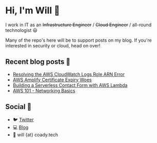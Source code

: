 # Hi, I'm Will :wave:

I work in IT as an ~~Infrastructure Engineer~~ / ~~Cloud Engineer~~ / all-round technologist :smiley:

Many of the repo's here will be to support posts on my blog. If you're interested in security or cloud, head on over!


## Recent blog posts :pencil:

 - [Resolving the AWS CloudWatch Logs Role ARN Error](https://coady.tech/aws-cloudwatch-logs-arn/)
 - [AWS Amplify Certificate Expiry Woes](https://coady.tech/aws-amplify-certificate-expired/)
 - [Building a Serverless Contact Form with AWS Lambda](https://coady.tech/aws-serverless-contact-form/)
 - [AWS 101 - Networking Basics](https://coady.tech/aws-101-networking/)

## Social :iphone:

 - :bird: [Twitter](https://twitter.com/CoadyTech)
 - :computer: [Blog](https://coady.tech/)
 - :email: will {at} coady.tech
